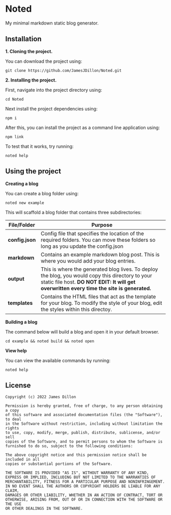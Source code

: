 # Noted

My minimal markdown static blog generator.

## Installation

**1. Cloning the project.**

You can download the project using:

`git clone https://github.com/JamesJDillon/Noted.git`

**2. Installing the project.**

First, navigate into the project directory using:

`cd Noted`

Next install the project dependencies using:

`npm i`

After this, you can install the project as a command line application using:

`npm link`

To test that it works, try running:

`noted help`

## Using the project

**Creating a blog**

You can create a blog folder using:

`noted new example`

This will scaffold a blog folder that contains three subdirectories:

| File/Folder | Purpose |
| ----------- | ------- |
| **config.json** | Config file that specifies the location of the required folders. You can move these folders so long as you update the config.json |
| **markdown** | Contains an example markdown blog post. This is where you would add your blog entries. |
| **output** | This is where the generated blog lives. To deploy the blog, you would copy this directory to your static file host. **DO NOT EDIT: It will get overwritten every time the site is generated.**|
| **templates** | Contains the HTML files that act as the template for your blog. To modify the style of your blog, edit the styles within this directoy. |


**Building a blog**

The command below will build a blog and open it in your default browser.

`cd example && noted build && noted open`

**View help**

You can view the available commands by running:

`noted help`


## License

    Copyright (c) 2022 James Dillon

    Permission is hereby granted, free of charge, to any person obtaining a copy
    of this software and associated documentation files (the "Software"), to deal
    in the Software without restriction, including without limitation the rights
    to use, copy, modify, merge, publish, distribute, sublicense, and/or sell
    copies of the Software, and to permit persons to whom the Software is
    furnished to do so, subject to the following conditions:

    The above copyright notice and this permission notice shall be included in all
    copies or substantial portions of the Software.

    THE SOFTWARE IS PROVIDED "AS IS", WITHOUT WARRANTY OF ANY KIND,
    EXPRESS OR IMPLIED, INCLUDING BUT NOT LIMITED TO THE WARRANTIES OF
    MERCHANTABILITY, FITNESS FOR A PARTICULAR PURPOSE AND NONINFRINGEMENT.
    IN NO EVENT SHALL THE AUTHORS OR COPYRIGHT HOLDERS BE LIABLE FOR ANY CLAIM,
    DAMAGES OR OTHER LIABILITY, WHETHER IN AN ACTION OF CONTRACT, TORT OR
    OTHERWISE, ARISING FROM, OUT OF OR IN CONNECTION WITH THE SOFTWARE OR THE USE
    OR OTHER DEALINGS IN THE SOFTWARE.